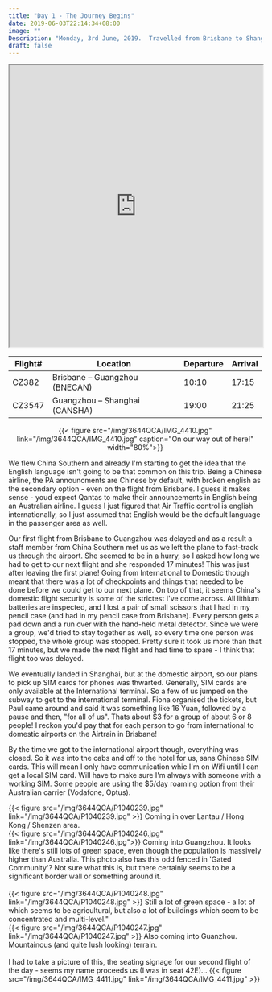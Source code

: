 ```yaml
---
title: "Day 1 - The Journey Begins"
date: 2019-06-03T22:14:34+08:00
image: ""
Description: "Monday, 3rd June, 2019.  Travelled from Brisbane to Shanghai via Guangzhou"
draft: false
---
```


<iframe src="https://www.google.com/maps/d/u/0/embed?mid=1TGGsqti8XEWzL5n5FbnnLOWrYon8gilt" width="100%" height="560"></iframe>

Flight# | Location | Departure | Arrival
---|---|---|--- 
CZ382 | Brisbane – Guangzhou (BNECAN) | 10:10 | 17:15
CZ3547 | Guangzhou – Shanghai (CANSHA) | 19:00 | 21:25

<center>
    {{< figure src="/img/3644QCA/IMG_4410.jpg" link="/img/3644QCA/IMG_4410.jpg" caption="On our way out of here!" width="80%">}}
</center>
    


We flew China Southern and already I'm starting to get the idea that the English language isn't going to be that common on this trip.  Being a Chinese airline, the PA announcments are Chinese by default, with broken english as the secondary option - even on the flight from Brisbane.  I guess it makes sense - youd expect Qantas to make their announcements in English being an Australian airline.  I guess I just figured that Air Traffic control is english internationally, so I just assumed that English would be the default language in the passenger area as well.

Our first flight from Brisbane to Guangzhou was delayed and as a result a staff member from China Southern met us as we left the plane to fast-track us through the airport.  She seemed to be in a hurry, so I asked how long we had to get to our next flight and she responded 17 minutes!  This was just after leaving the first plane!  Going from International to Domestic though meant that there was a lot of checkpoints and things that needed to be done before we could get to our next plane.  On top of that, it seems China's domestic flight security is some of the strictest I've come across.  All lithium batteries are inspected, and I lost a pair of small scissors that I had in my pencil case (and had in my pencil case from Brisbane).  Every person gets a pad down and a run over with the hand-held metal detector.  Since we were a group, we'd tried to stay together as well, so every time one person was stopped, the whole group was stopped.  Pretty sure it took us more than that 17 minutes, but we made the next flight and had time to spare - I think that flight too was delayed.

We eventually landed in Shanghai, but at the domestic airport, so our plans to pick up SIM cards for phones was thwarted.  Generally, SIM cards are only available at the International terminal.  So a few of us jumped on the subway to get to the international terminal.  Fiona organised the tickets, but Paul came around and said it was something like 16 Yuan, followed by a pause and then, "for all of us".  Thats about $3 for a group of about 6 or 8 people!  I reckon you'd pay that for each person to go from international to domestic airports on the Airtrain in Brisbane!

By the time we got to the international airport though, everything was closed.  So it was into the cabs and off to the hotel for us, sans Chinese SIM cards.  This will mean I only have communication whie I'm on Wifi until I can get a local SIM card.  Will have to make sure I'm always with someone with a working SIM.  Some people are using the $5/day roaming option from their Australian carrier (Vodafone, Optus).


<div class="row">
    <div class="6u 12u$(medium)">
        {{< figure src="/img/3644QCA/P1040239.jpg" link="/img/3644QCA/P1040239.jpg" >}}
        Coming in over Lantau / Hong Kong / Shenzen area.
    </div>
    <div class="6u 12u$(medium)">
        {{< figure src="/img/3644QCA/P1040246.jpg" link="/img/3644QCA/P1040246.jpg">}}
        Coming into Guangzhou.  It looks like there's still lots of green space, even though the population is massively higher than Australia.  This photo also has this odd fenced in 'Gated Community'?  Not sure what this is, but there certainly seems to be a significant border wall or something around it.  
    </div>
</div>
<br>
<div class="row">
    <div class="6u 12u$(medium)">
        {{< figure src="/img/3644QCA/P1040248.jpg" link="/img/3644QCA/P1040248.jpg" >}}
        Still a lot of green space - a lot of which seems to be agricultural, but also a lot of buildings which seem to be concentrated and multi-level."  
    </div>
    <div class="6u 12u$(medium)">
        {{< figure src="/img/3644QCA/P1040247.jpg" link="/img/3644QCA/P1040247.jpg" >}}
        Also coming into Guanzhou.  Mountainous (and quite lush looking) terrain.
    </div>
</div>
<br>
I had to take a picture of this, the seating signage for our second flight of the day - seems my name proceeds us (I was in seat 42E)...
{{< figure src="/img/3644QCA/IMG_4411.jpg" link="/img/3644QCA/IMG_4411.jpg" >}}










